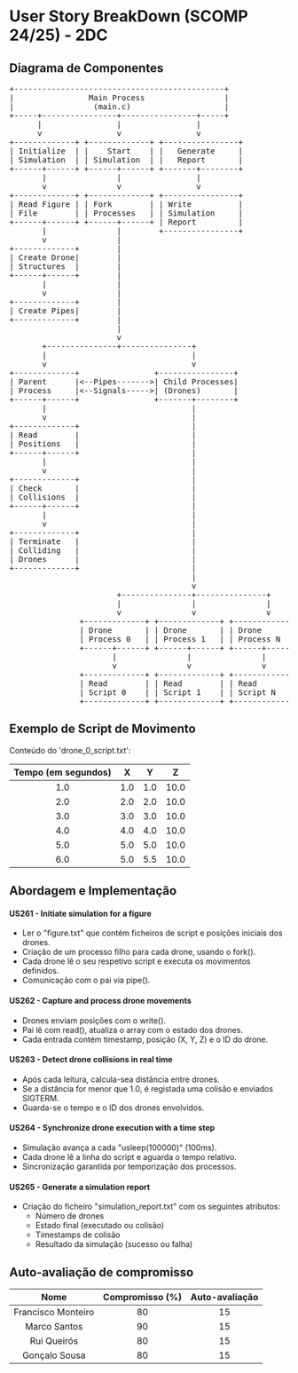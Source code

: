 # User Story BreakDown (SCOMP 24/25) - 2DC

## Diagrama de Componentes

<pre lang="markdown">
+---------------------------------------------+
|                Main Process                 |
|                 (main.c)                    |
+-----+----------------+----------------+-----+
      |                |                |
      v                v                v
+-------------+ +-------------+ +----------------+
| Initialize  | |    Start    | |   Generate     |
| Simulation  | | Simulation  | |   Report       |
+------+------+ +------+------+ +-------+--------+
       |               |                |
       v               v                v
+-------------+ +-------------+ +----------------+
| Read Figure | | Fork        | | Write          |
| File        | | Processes   | | Simulation     |
+------+------+ +------+------+ | Report         |
       |               |        +----------------+
       v               |
+-------------+        |
| Create Drone|        |
| Structures  |        |
+------+------+        |
       |               |
       v               |
+-------------+        |
| Create Pipes|        |
+-------------+        |
                       |
                       v
       +---------------+---------------+
       |                               |
       v                               v
+-------------+                +----------------+
| Parent      |<--Pipes------->| Child Processes|
| Process     |<--Signals----->| (Drones)       |
+------+------+                +-------+--------+
       |                               |
       v                               |
+-------------+                        |
| Read        |                        |
| Positions   |                        |
+------+------+                        |
       |                               |
       v                               |
+-------------+                        |
| Check       |                        |
| Collisions  |                        |
+------+------+                        |
       |                               |
       v                               |
+-------------+                        |
| Terminate   |                        |
| Colliding   |                        |
| Drones      |                        |
+-------------+                        |
                                       |
                                       v
                       +---------------+---------------+
                       |               |               |
                       v               v               v
               +-------------+ +-------------+ +-------------+
               | Drone       | | Drone       | | Drone       |
               | Process 0   | | Process 1   | | Process N   |
               +------+------+ +------+------+ +------+------+
                      |               |               |
                      v               v               v
               +-------------+ +-------------+ +-------------+
               | Read        | | Read        | | Read        |
               | Script 0    | | Script 1    | | Script N    |
               +-------------+ +-------------+ +-------------+
</pre>

## Exemplo de Script de Movimento

Conteúdo do 'drone_0_script.txt':

| Tempo (em segundos) |  X  |  Y  |  Z   |
|:-------------------:|:---:|:---:|:----:|
|         1.0         | 1.0 | 1.0 | 10.0 |
|         2.0         | 2.0 | 2.0 | 10.0 |
|         3.0         | 3.0 | 3.0 | 10.0 | 
|         4.0         | 4.0 | 4.0 | 10.0 |
|         5.0         | 5.0 | 5.0 | 10.0 |
|         6.0         | 5.0 | 5.5 | 10.0 |


## Abordagem e Implementação

#### US261 - Initiate simulation for a figure

- Ler o "figure.txt" que contém ficheiros de script e posições iniciais dos drones. 
- Criação de um processo filho para cada drone, usando o fork().
- Cada drone lê o seu respetivo script e executa os movimentos definidos. 
- Comunicação com o pai via pipe().

#### US262 - Capture and process drone movements

- Drones enviam posições com o write().
- Pai lê com read(), atualiza o array com o estado dos drones. 
- Cada entrada contém timestamp, posição (X, Y, Z) e o ID do drone.


#### US263 - Detect drone collisions in real time

- Após cada leitura, calcula-sea distância entre drones. 
- Se a distância for menor que 1.0, é registada uma colisão e enviados SIGTERM.
- Guarda-se o tempo e o ID dos drones envolvidos. 


#### US264 - Synchronize drone execution with a time step

- Simulação avança a cada "usleep(100000)" (100ms). 
- Cada drone lê a linha do script e aguarda o tempo relativo. 
- Sincronização garantida por temporização dos processos.


#### US265 - Generate a simulation report

- Criação do ficheiro "simulation_report.txt" com os seguintes atributos:
    - Número de drones
    - Estado final (executado ou colisão)
    - Timestamps de colisão 
    - Resultado da simulação (sucesso ou falha)

    
## Auto-avaliação de compromisso

|        Nome        | Compromisso (%) | Auto-avaliação | 
|:------------------:|:---------------:|:--------------:|
| Francisco Monteiro |       80        |       15       | 
|    Marco Santos    |       90        |       15       | 
|    Rui Queirós     |       80        |       15       |  
|   Gonçalo Sousa    |       80        |       15       |
